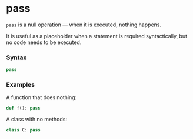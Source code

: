 # pass

`pass` is a null operation — when it is executed, nothing happens.

It is useful as a placeholder when a statement is required syntactically, but no code needs to be executed.

### Syntax

```python
pass
```

### Examples

A function that does nothing:

```python
def f(): pass
```

A class with no methods:

```python
class C: pass
```